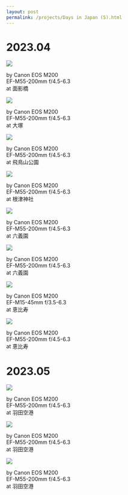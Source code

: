 ```yaml
---
layout: post
permalink: /projects/Days in Japan (5).html
---
```


# 2023.04

<div class="gallery">
    <div class="item">
        <img src="/assets/src/days-in-japan/2023-04-1.jpeg">
        <p>by Canon EOS M200<br>EF-M55-200mm f/4.5-6.3<br>at 面影橋</p>
    </div>
    <div class="item">
        <img src="/assets/src/days-in-japan/2023-04-2.jpeg">
        <p>by Canon EOS M200<br>EF-M55-200mm f/4.5-6.3<br>at 大塚</p>
    </div>
    <div class="item">
        <img src="/assets/src/days-in-japan/2023-04-3.jpeg">
        <p>by Canon EOS M200<br>EF-M55-200mm f/4.5-6.3<br>at 飛鳥山公園</p>
    </div>
    <div class="item">
        <img src="/assets/src/days-in-japan/2023-04-4.jpeg">
        <p>by Canon EOS M200<br>EF-M55-200mm f/4.5-6.3<br>at 根津神社</p>
    </div>
    <div class="item">
        <img src="/assets/src/days-in-japan/2023-04-5.jpeg">
        <p>by Canon EOS M200<br>EF-M55-200mm f/4.5-6.3<br>at 六義園</p>
    </div>
    <div class="item">
        <img src="/assets/src/days-in-japan/2023-04-6.jpeg">
        <p>by Canon EOS M200<br>EF-M55-200mm f/4.5-6.3<br>at 六義園</p>
    </div>
    <div class="item">
        <img src="/assets/src/days-in-japan/2023-04-7.jpeg">
        <p>by Canon EOS M200<br>EF-M15-45mm f/3.5-6.3<br>at 恵比寿</p>
    </div>
    <div class="item">
        <img src="/assets/src/days-in-japan/2023-04-8.jpeg">
        <p>by Canon EOS M200<br>EF-M55-200mm f/4.5-6.3<br>at 恵比寿</p>
    </div>
</div>

# 2023.05

<div class="gallery">
    <div class="item">
        <img src="/assets/src/days-in-japan/2023-05-1.jpeg">
        <p>by Canon EOS M200<br>EF-M55-200mm f/4.5-6.3<br>at 羽田空港</p>
    </div>
    <div class="item">
        <img src="/assets/src/days-in-japan/2023-05-2.jpeg">
        <p>by Canon EOS M200<br>EF-M55-200mm f/4.5-6.3<br>at 羽田空港</p>
    </div>
    <div class="item">
        <img src="/assets/src/days-in-japan/2023-05-3.jpeg">
        <p>by Canon EOS M200<br>EF-M55-200mm f/4.5-6.3<br>at 羽田空港</p>
    </div>
</div>
